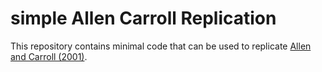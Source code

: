 # simple Allen Carroll Replication

This repository contains minimal code that can be used to replicate [Allen and Carroll (2001)](http://www.econ2.jhu.edu/people/ccarroll/IndivLearningAboutC.pdf). 

